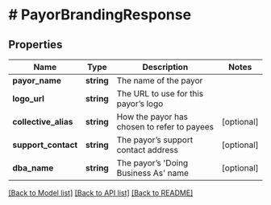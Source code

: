 # # PayorBrandingResponse

## Properties

Name | Type | Description | Notes
------------ | ------------- | ------------- | -------------
**payor_name** | **string** | The name of the payor |
**logo_url** | **string** | The URL to use for this payor’s logo |
**collective_alias** | **string** | How the payor has chosen to refer to payees | [optional]
**support_contact** | **string** | The payor’s support contact address | [optional]
**dba_name** | **string** | The payor’s &#39;Doing Business As&#39; name | [optional]

[[Back to Model list]](../../README.md#models) [[Back to API list]](../../README.md#endpoints) [[Back to README]](../../README.md)
